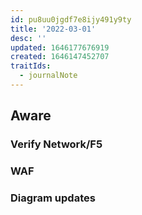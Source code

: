 ```yaml
---
id: pu8uu0jgdf7e8ijy491y9ty
title: '2022-03-01'
desc: ''
updated: 1646177676919
created: 1646147452707
traitIds:
  - journalNote
---
```

## Aware 
### Verify Network/F5

### WAF

### Diagram updates
